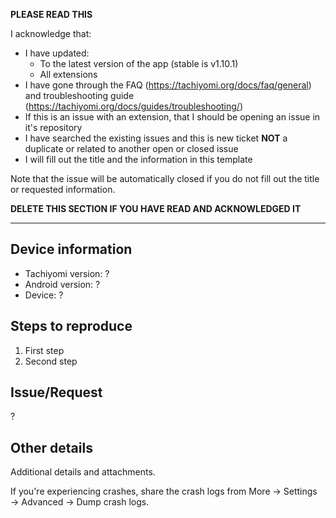 **PLEASE READ THIS**

I acknowledge that:

- I have updated:
  - To the latest version of the app (stable is v1.10.1)
  - All extensions
- I have gone through the FAQ (https://tachiyomi.org/docs/faq/general) and troubleshooting guide (https://tachiyomi.org/docs/guides/troubleshooting/)
- If this is an issue with an extension, that I should be opening an issue in it's repository
- I have searched the existing issues and this is new ticket **NOT** a duplicate or related to another open or closed issue
- I will fill out the title and the information in this template

Note that the issue will be automatically closed if you do not fill out the title or requested information.

**DELETE THIS SECTION IF YOU HAVE READ AND ACKNOWLEDGED IT**

---

## Device information
* Tachiyomi version: ?
* Android version: ?
* Device: ?

## Steps to reproduce
1. First step
2. Second step

## Issue/Request
?

## Other details
Additional details and attachments.

If you're experiencing crashes, share the crash logs from More → Settings → Advanced → Dump crash logs.
